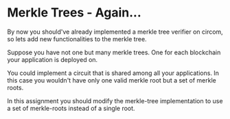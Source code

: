 # Merkle Trees - Again...

By now you should've already implemented a merkle tree verifier on circom, so lets add new functionalities to the merkle tree.

Suppose you have not one but many merkle trees. One for each blockchain your application is deployed on.

You could implement a circuit that is shared among all your applications. In this case you wouldn't have only one valid merkle root but a set of merkle roots.

In this assignment you should modify the merkle-tree implementation to use a set of merkle-roots instead of a single root.

